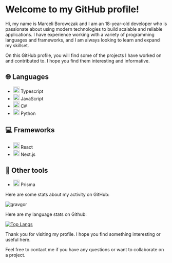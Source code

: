 # Welcome to my GitHub profile!

Hi, my name is Marceli Borowczak and I am an 18-year-old developer who is passionate about using modern technologies to build scalable and reliable applications. I have experience working with a variety of programming languages and frameworks, and I am always looking to learn and expand my skillset.

On this GitHub profile, you will find some of the projects I have worked on and contributed to. I hope you find them interesting and informative.

## 🌐 Languages

- <img src="https://upload.wikimedia.org/wikipedia/commons/thumb/4/4c/Typescript_logo_2020.svg/1200px-Typescript_logo_2020.svg.png" alt="TypeScript" width="20" height="20"> Typescript
- <img src="https://upload.wikimedia.org/wikipedia/commons/thumb/9/99/Unofficial_JavaScript_logo_2.svg/1200px-Unofficial_JavaScript_logo_2.svg.png" alt="JavaScript" width="20" height="20"> JavaScript
- <img src="https://upload.wikimedia.org/wikipedia/commons/4/4f/Csharp_Logo.png" alt="C#" width="20" height="20"> C#
- <img src="https://upload.wikimedia.org/wikipedia/commons/thumb/c/c3/Python-logo-notext.svg/1200px-Python-logo-notext.svg.png" alt="Python" width="20" height="20"> Python

## 💻 Frameworks

- <img src="https://upload.wikimedia.org/wikipedia/commons/thumb/a/a7/React-icon.svg/1200px-React-icon.svg.png" alt="React" width="20" height="20"> React
- <img src="https://upload.wikimedia.org/wikipedia/commons/thumb/8/8e/Nextjs-logo.svg/800px-Nextjs-logo.svg.png" alt="Next.js" width="20" height="20"> Next.js

## 🔧 Other tools

- <img src="https://cdn.cdnlogo.com/logos/p/25/prisma.svg" alt="Prisma" width="20" height="20"> Prisma

Here are some stats about my activity on GitHub:

![gravgor](https://github-readme-stats.vercel.app/api?username=Gravgor&theme=cobalt) 

Here are my language stats on Github:

[![Top Langs](https://github-readme-stats.vercel.app/api/top-langs/?username=Gravgor&langs_count=8)](https://github.com/anuraghazra/github-readme-stats)

Thank you for visiting my profile. I hope you find something interesting or useful here.

Feel free to contact me if you have any questions or want to collaborate on a project.
